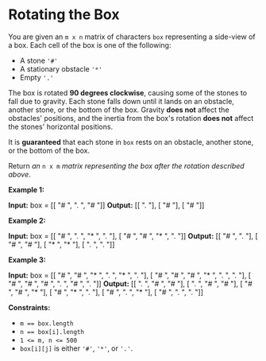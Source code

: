 # Rotating the Box

You are given an `m x n` matrix of characters `box` representing a side-view of a box. Each cell of the box is one of the following:

* A stone `'#'`
* A stationary obstacle `'*'`
* Empty `'.'`

The box is rotated **90 degrees clockwise**, causing some of the stones to fall due to gravity. Each stone falls down until it lands on an obstacle, another stone, or the bottom of the box. Gravity **does not** affect the obstacles' positions, and the inertia from the box's rotation **does not** affect the stones' horizontal positions.

It is **guaranteed** that each stone in `box` rests on an obstacle, another stone, or the bottom of the box.

Return _an_ `n x m` _matrix representing the box after the rotation described above_.

**Example 1:**

**Input:** box = \[\[ "# ", ". ", "# "\]\]
**Output:** \[\[ ". "\],
         \[ "# "\],
         \[ "# "\]\]

**Example 2:**

**Input:** box = \[\[ "# ", ". ", "\* ", ". "\],
              \[ "# ", "# ", "\* ", ". "\]\]
**Output:** \[\[ "# ", ". "\],
         \[ "# ", "# "\],
         \[ "\* ", "\* "\],
         \[ ". ", ". "\]\]

**Example 3:**

**Input:** box = \[\[ "# ", "# ", "\* ", ". ", "\* ", ". "\],
              \[ "# ", "# ", "# ", "\* ", ". ", ". "\],
              \[ "# ", "# ", "# ", ". ", "# ", ". "\]\]
**Output:** \[\[ ". ", "# ", "# "\],
         \[ ". ", "# ", "# "\],
         \[ "# ", "# ", "\* "\],
         \[ "# ", "\* ", ". "\],
         \[ "# ", ". ", "\* "\],
         \[ "# ", ". ", ". "\]\]

**Constraints:**

* `m == box.length`
* `n == box[i].length`
* `1 <= m, n <= 500`
* `box[i][j]` is either `'#'`, `'*'`, or `'.'`.
